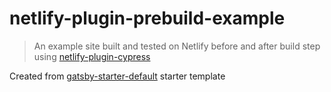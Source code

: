 # netlify-plugin-prebuild-example
> An example site built and tested on Netlify before and after build step using [netlify-plugin-cypress](https://github.com/cypress-io/netlify-plugin-cypress)

Created from [gatsby-starter-default](https://www.gatsbyjs.org/starters/gatsbyjs/gatsby-starter-default/) starter template
